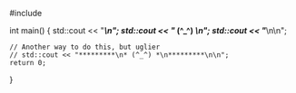 #include <iostream>

int main() {
	std::cout << "*********\n";
	std::cout << "* (^_^) *\n";
	std::cout << "*********\n\n";

	// Another way to do this, but uglier
	// std::cout << "*********\n* (^_^) *\n*********\n\n";
	return 0;
}
